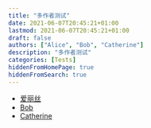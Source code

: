 ```yaml
---
title: "多作者测试"
date: 2021-06-07T20:45:21+01:00
lastmod: 2021-06-07T20:45:21+01:00
draft: false
authors: ["Alice", "Bob", "Catherine"]
description: "多作者测试"
categories: [Tests]
hiddenFromHomePage: true
hiddenFromSearch: true
---
```


<!--more-->

- [爱丽丝](/zh-cn/authors/alice)
- [Bob](/authors/bob)
- [Catherine](/authors/catherine)